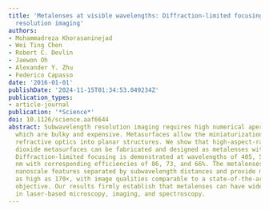 ```yaml
---
title: 'Metalenses at visible wavelengths: Diffraction-limited focusing and subwavelength
  resolution imaging'
authors:
- Mohammadreza Khorasaninejad
- Wei Ting Chen
- Robert C. Devlin
- Jaewon Oh
- Alexander Y. Zhu
- Federico Capasso
date: '2016-01-01'
publishDate: '2024-11-15T01:34:53.049234Z'
publication_types:
- article-journal
publication: '*Science*'
doi: 10.1126/science.aaf6644
abstract: Subwavelength resolution imaging requires high numerical aperture (NA) lenses,
  which are bulky and expensive. Metasurfaces allow the miniaturization of conventional
  refractive optics into planar structures. We show that high-aspect-ratio titanium
  dioxide metasurfaces can be fabricated and designed as metalenses with NA = 0.8.
  Diffraction-limited focusing is demonstrated at wavelengths of 405, 532, and 660
  nm with corresponding efficiencies of 86, 73, and 66%. The metalenses can resolve
  nanoscale features separated by subwavelength distances and provide magnification
  as high as 170×, with image qualities comparable to a state-of-the-art commercial
  objective. Our results firmly establish that metalenses can have widespread applications
  in laser-based microscopy, imaging, and spectroscopy.
---
```

